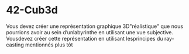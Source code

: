# 42-Cub3d
Vous devez créer une représentation graphique 3D"réalistique" que nous pourrions avoir au sein d’unlabyrinthe en utilisant une vue subjective. Vousdevez créer cette représentation en utilisant lesprincipes du ray-casting mentionnés plus tôt
